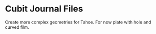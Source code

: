 # Cubit Journal Files
Create more complex geometries for Tahoe.
For now plate with hole and curved film.
